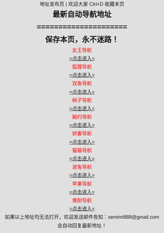 <head>
<meta http-equiv="Content-Type" content="text/html; charset=utf-8" />
<title>最新地址发布页</title>
<style type="text/css">
html,body { padding: 0;margin: 0; background: #E0E0E0;font: 400 16px/1.7 "Microsoft JhengHei", sans-serif;}
div,ul,li,h1,p,h2{padding: 0;margin: 0;}
ul,li{list-style: none;}
.main{text-align: center;}
.content{ margin:0 auto; width:90%;}
.red{ color:#F00;}
#lovexin12,#lovexin14{border:2px solid red;z-index:9999;
}
@media only screen and (min-width:0px) and (max-width:1120px){
#lovexin12 img,#lovexin14 img{width:200px;}
}
}

</style>
<script>
function loadCSS() {
if ((navigator.userAgent.match(/(phone|pad|pod|iPhone|iPod|ios|iPad|Android|wOSBrowser|BrowserNG|WebOS)/i))) {
document.write('<link href="phone.css" rel="stylesheet" type="text/css" media="screen" />');
//alert("shouji");
}
else {
//alert("diannao");
document.write('<link href="pc.css" rel="stylesheet" type="text/css" media="screen" />');
}
}
loadCSS();
  
lastScrollY=0;
function heartBeat(){ 
var diffY;
if (document.documentElement && document.documentElement.scrollTop)
diffY = document.documentElement.scrollTop;
else if (document.body)
diffY = document.body.scrollTop
else
{/*Netscape stuff*/}
//alert(diffY);
percent=.1*(diffY-lastScrollY); 
if(percent>0)percent=Math.ceil(percent); 
else percent=Math.floor(percent); 
document.getElementById("lovexin12").style.top=parseInt(document.getElementById
("lovexin12").style.top)+percent+"px";
document.getElementById("lovexin14").style.top=parseInt(document.getElementById
("lovexin12").style.top)+percent+"px";
lastScrollY=lastScrollY+percent; 
//alert(lastScrollY);
}

document.write(suspendcode12); 
document.write(suspendcode14); 
window.setInterval("heartBeat()",1);

</script>
</head>

<body>
<div class="main">
<div class="content">
<div class="title"> 地址发布页 | 欢迎大家 Ctrl+D 收藏本页</div>
<div class="daohang">
<div class="daohang_t">
<h2>最新自动导航地址</h2>
  <h2>=====================</h2>
<ul>



<div class="daohang_r">
<h2>保存本页，永不迷路！</h2>
<ul>
<li class="red">女王导航</li><li><a href="http://nvwdh.xyz" target="_blank">=点击进入=</a></li>
<li class="red">狐狸导航</li><li><a href="http://huldh.xyz" target="_blank">=点击进入=</a></li>
<li class="red">双鱼导航</li><li><a href="http://shuangydh.xyz" target="_blank">=点击进入=</a></li>
<li class="red">桃子导航</li><li><a href="taozdh.xyz" target="_blank">=点击进入=</a></li>
<li class="red">婉约导航</li><li><a href="http://wuanydh.xyz" target="_blank">=点击进入=</a></li>
<li class="red">娇妻导航</li><li><a href="http://jiaoqdh.xyz" target="_blank">=点击进入=</a></li>
<li class="red">猫猫导航</li><li><a href="http://maomdh.xyz" target="_blank">=点击进入=</a></li>
<li class="red">迷兔导航</li><li><a href="http://mitdh.xyz" target="_blank">=点击进入=</a></li>
<li class="red">苹果导航</li><li><a href="http://pinggdh.xyz" target="_blank">=点击进入=</a></li>
<li class="red">难耐导航</li><li><a href="http://nanndh.xyz" target="_blank">=点击进入=</a></li>
</ul>


</div>
<div class="foot">如果以上地址均无法打开，欢迎发送邮件告知：semimi888@gmail.com<br>
                        会自动回复最新地址！</div>

